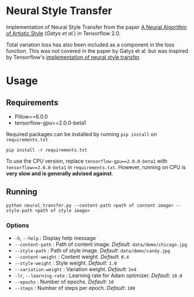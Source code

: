 # Neural Style Transfer
Implementation of Neural Style Transfer from the paper [A Neural Algorithm of Artistic Style](https://arxiv.org/abs/1508.06576) (_Gatys et al._) in Tensorflow 2.0.

Total variation loss has also been included as a component in the loss function. This was not covered in the paper by Gatys et al. but was inspired by Tensorflow's [implementation of neural style transfer](https://www.tensorflow.org/beta/tutorials/generative/style_transfer#total_variation_loss).

# Usage
## Requirements
* Pillow==6.0.0
* tensorflow-gpu==2.0.0-beta1

Required packages can be installed by running `pip install` on `requirements.txt`
```
pip install -r requirements.txt
```

To use the CPU version, replace `tensorflow-gpu==2.0.0-beta1` with `tensorflow==2.0.0-beta1` in `requirements.txt`. However, running on CPU is __very slow and is generally advised against__.

## Running
```
python neural_transfer.py --content-path <path of content image> --style-path <path of style image>
```

### Options
* `-h`, `--help` : Display help message
* `--content-path` : Path of content image. _Default_: `data/demo/chicago.jpg`
* `--style-path` : Path of style image. _Default_: `data/demo/candy.jpg`
* `--content-weight` : Content weight. _Default_: `0.4`
* `--style-weight` : Style weight. _Default_: `1.0`
* `--variation-weight` : Variation weight. _Default_: `2e4`
* `-lr`, `--learning-rate` : Learning rate for Adam optimizer. _Default_: `10.0`
* `--epochs` : Number of epochs. _Default_: `10`
* `--steps` : Number of steps per epoch. _Default_: `100`
